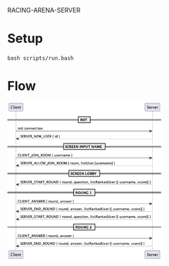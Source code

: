 RACING-ARENA-SERVER

# Setup

```
bash scripts/run.bash
```

# Flow

<img src="./docs/flow.png" width="70%" />
